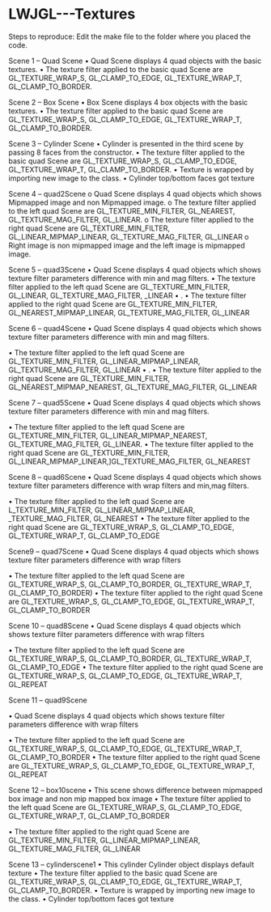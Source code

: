 # LWJGL---Textures
     
Steps to reproduce:
Edit the make file to the folder where you placed the code.

Scene 1 – Quad Scene
•	Quad Scene displays 4 quad objects with the basic textures.
•	The texture filter applied to the basic quad Scene are GL_TEXTURE_WRAP_S, GL_CLAMP_TO_EDGE, GL_TEXTURE_WRAP_T, GL_CLAMP_TO_BORDER.


Scene 2 – Box Scene
•	Box Scene displays 4 box objects with the basic textures.
•	The texture filter applied to the basic quad Scene are GL_TEXTURE_WRAP_S, GL_CLAMP_TO_EDGE, GL_TEXTURE_WRAP_T, GL_CLAMP_TO_BORDER.

Scene 3 – Cylinder Scene
•	Cylinder is presented in the third scene by passing 8 faces from the constructor.
•	The texture filter applied to the basic quad Scene are GL_TEXTURE_WRAP_S, GL_CLAMP_TO_EDGE, GL_TEXTURE_WRAP_T, GL_CLAMP_TO_BORDER.
•	Texture is wrapped by importing new image to the class.
•	Cylinder top/bottom faces got texture

Scene 4 – quad2Scene
o	Quad Scene displays 4 quad objects which shows Mipmapped image and non Mipmapped image.
o	The texture filter applied to the left quad Scene are GL_TEXTURE_MIN_FILTER, GL_NEAREST, GL_TEXTURE_MAG_FILTER, GL_LINEAR.
o	The texture filter applied to the right quad Scene are GL_TEXTURE_MIN_FILTER, GL_LINEAR_MIPMAP_LINEAR, GL_TEXTURE_MAG_FILTER, GL_LINEAR
o	Right image is non mipmapped image and the left image is mipmapped image.

Scene 5 – quad3Scene
•	Quad Scene displays 4 quad objects which shows texture filter parameters difference with min and mag filters.
•	The texture filter applied to the left quad Scene are GL_TEXTURE_MIN_FILTER, GL_LINEAR, GL_TEXTURE_MAG_FILTER, _LINEAR
•	.
•	The texture filter applied to the right quad Scene are GL_TEXTURE_MIN_FILTER, GL_NEAREST_MIPMAP_LINEAR, GL_TEXTURE_MAG_FILTER, GL_LINEAR


Scene 6 – quad4Scene
•	Quad Scene displays 4 quad objects which shows texture filter parameters difference with min and mag filters.

•	The texture filter applied to the left quad Scene are GL_TEXTURE_MIN_FILTER, GL_LINEAR_MIPMAP_LINEAR, GL_TEXTURE_MAG_FILTER, GL_LINEAR
•	.
•	The texture filter applied to the right quad Scene are GL_TEXTURE_MIN_FILTER, GL_NEAREST_MIPMAP_NEAREST, GL_TEXTURE_MAG_FILTER, GL_LINEAR

Scene 7 – quad5Scene
•	Quad Scene displays 4 quad objects which shows texture filter parameters difference with min and mag filters.

•	The texture filter applied to the left quad Scene are GL_TEXTURE_MIN_FILTER, GL_LINEAR_MIPMAP_NEAREST, GL_TEXTURE_MAG_FILTER, GL_LINEAR.
•	The texture filter applied to the right quad Scene are GL_TEXTURE_MIN_FILTER, GL_LINEAR_MIPMAP_LINEAR,]GL_TEXTURE_MAG_FILTER, GL_NEAREST

Scene 8 – quad6Scene
•	Quad Scene displays 4 quad objects which shows texture filter parameters difference with wrap filters and min,mag filters.

•	The texture filter applied to the left quad Scene are L_TEXTURE_MIN_FILTER, GL_LINEAR_MIPMAP_LINEAR, _TEXTURE_MAG_FILTER, GL_NEAREST
•	The texture filter applied to the right quad Scene are GL_TEXTURE_WRAP_S, GL_CLAMP_TO_EDGE, GL_TEXTURE_WRAP_T, GL_CLAMP_TO_EDGE


Scene9 – quad7Scene
•	Quad Scene displays 4 quad objects which shows texture filter parameters difference with wrap filters

•	The texture filter applied to the left quad Scene are GL_TEXTURE_WRAP_S, GL_CLAMP_TO_BORDER, GL_TEXTURE_WRAP_T, GL_CLAMP_TO_BORDER)
•	The texture filter applied to the right quad Scene are GL_TEXTURE_WRAP_S, GL_CLAMP_TO_EDGE, GL_TEXTURE_WRAP_T, GL_CLAMP_TO_BORDER

Scene 10 – quad8Scene
•	Quad Scene displays 4 quad objects which shows texture filter parameters difference with wrap filters

•	The texture filter applied to the left quad Scene are GL_TEXTURE_WRAP_S, GL_CLAMP_TO_BORDER, GL_TEXTURE_WRAP_T, GL_CLAMP_TO_EDGE
•	The texture filter applied to the right quad Scene are GL_TEXTURE_WRAP_S, GL_CLAMP_TO_EDGE, GL_TEXTURE_WRAP_T, GL_REPEAT

Scene 11 – quad9Scene

•	Quad Scene displays 4 quad objects which shows texture filter parameters difference with wrap filters

•	The texture filter applied to the left quad Scene are GL_TEXTURE_WRAP_S, GL_CLAMP_TO_EDGE, GL_TEXTURE_WRAP_T, GL_CLAMP_TO_BORDER
•	The texture filter applied to the right quad Scene are GL_TEXTURE_WRAP_S, GL_CLAMP_TO_EDGE, GL_TEXTURE_WRAP_T, GL_REPEAT

Scene 12 – box10scene
•	This scene shows difference between mipmapped box image and non mip mapped box image
•	The texture filter applied to the left quad Scene are GL_TEXTURE_WRAP_S, GL_CLAMP_TO_EDGE, GL_TEXTURE_WRAP_T, GL_CLAMP_TO_BORDER

•	The texture filter applied to the right quad Scene are GL_TEXTURE_MIN_FILTER, GL_LINEAR_MIPMAP_LINEAR, GL_TEXTURE_MAG_FILTER, GL_LINEAR


Scene 13 – cylinderscene1
•	This cylinder Cylinder object displays default texture
•	The texture filter applied to the basic quad Scene are GL_TEXTURE_WRAP_S, GL_CLAMP_TO_EDGE, GL_TEXTURE_WRAP_T, GL_CLAMP_TO_BORDER.
•	Texture is wrapped by importing new image to the class.
•	Cylinder top/bottom faces got texture
